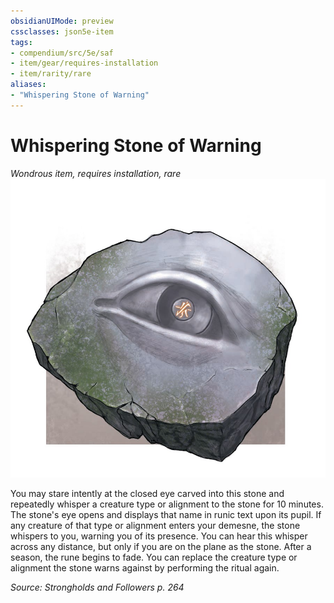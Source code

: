 ```yaml
---
obsidianUIMode: preview
cssclasses: json5e-item
tags:
- compendium/src/5e/saf
- item/gear/requires-installation
- item/rarity/rare
aliases: 
- "Whispering Stone of Warning"
---
```

# Whispering Stone of Warning
*Wondrous item, requires installation, rare*  
![](https://raw.githubusercontent.com/TheGiddyLimit/homebrew/master/_img/SaF/whispering-stone-warning.jpg#right)  


You may stare intently at the closed eye carved into this stone and repeatedly whisper a creature type or alignment to the stone for 10 minutes. The stone's eye opens and displays that name in runic text upon its pupil. If any creature of that type or alignment enters your demesne, the stone whispers to you, warning you of its presence. You can hear this whisper across any distance, but only if you are on the plane as the stone. After a season, the rune begins to fade. You can replace the creature type or alignment the stone warns against by performing the ritual again.

*Source: Strongholds and Followers p. 264*